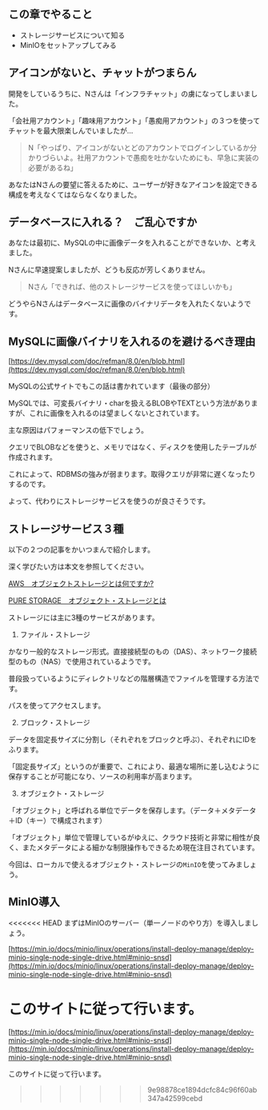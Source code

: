 ## この章でやること
- ストレージサービスについて知る
- MinIOをセットアップしてみる

## アイコンがないと、チャットがつまらん
開発をしているうちに、Nさんは「インフラチャット」の虜になってしまいました。

「会社用アカウント」「趣味用アカウント」「愚痴用アカウント」の３つを使ってチャットを最大限楽しんでいましたが…

> N「やっぱり、アイコンがないとどのアカウントでログインしているか分かりづらいよ。社用アカウントで愚痴を吐かないためにも、早急に実装の必要があるね」

あなたはNさんの要望に答えるために、ユーザーが好きなアイコンを設定できる構成を考えなくてはならなくなりました。

## データベースに入れる？　ご乱心ですか
あなたは最初に、MySQLの中に画像データを入れることができないか、と考えました。

Nさんに早速提案しましたが、どうも反応が芳しくありません。

> Nさん「できれば、他のストレージサービスを使ってほしいかも」

どうやらNさんはデータベースに画像のバイナリデータを入れたくないようです。

## MySQLに画像バイナリを入れるのを避けるべき理由
[https://dev.mysql.com/doc/refman/8.0/en/blob.html](https://dev.mysql.com/doc/refman/8.0/en/blob.html)

MySQLの公式サイトでもこの話は書かれています（最後の部分）

MySQLでは、可変長バイナリ・charを扱えるBLOBやTEXTという方法がありますが、これに画像を入れるのは望ましくないとされています。

主な原因はパフォーマンスの低下でしょう。

クエリでBLOBなどを使うと、メモリではなく、ディスクを使用したテーブルが作成されます。

これによって、RDBMSの強みが弱まります。取得クエリが非常に遅くなったりするのです。

よって、代わりにストレージサービスを使うのが良さそうです。

## ストレージサービス３種

以下の２つの記事をかいつまんで紹介します。

深く学びたい方は本文を参照してください。

[AWS　オブジェクトストレージとは何ですか?](https://aws.amazon.com/jp/what-is/object-storage/)

[PURE STORAGE　オブジェクト・ストレージとは](https://www.purestorage.com/jp/knowledge/what-is-object-storage.html)

ストレージには主に3種のサービスがあります。

1. ファイル・ストレージ

かなり一般的なストレージ形式。直接接続型のもの（DAS）、ネットワーク接続型のもの（NAS）で使用されているようです。

普段扱っているようにディレクトリなどの階層構造でファイルを管理する方法です。

パスを使ってアクセスします。

2. ブロック・ストレージ

データを固定長サイズに分割し（それぞれをブロックと呼ぶ）、それぞれにIDをふります。

「固定長サイズ」というのが重要で、これにより、最適な場所に差し込むように保存することが可能になり、ソースの利用率が高まります。

3. オブジェクト・ストレージ

「オブジェクト」と呼ばれる単位でデータを保存します。（データ＋メタデータ＋ID（キー）で構成されます）

「オブジェクト」単位で管理しているがゆえに、クラウド技術と非常に相性が良く、またメタデータによる細かな制限操作もできるため現在注目されています。


今回は、ローカルで使えるオブジェクト・ストレージの`MinIO`を使ってみましょう。

## MinIO導入
<<<<<<< HEAD
まずはMinIOのサーバー（単一ノードのやり方）を導入しましょう。

[https://min.io/docs/minio/linux/operations/install-deploy-manage/deploy-minio-single-node-single-drive.html#minio-snsd](https://min.io/docs/minio/linux/operations/install-deploy-manage/deploy-minio-single-node-single-drive.html#minio-snsd)

このサイトに従って行います。
=======
[https://min.io/docs/minio/linux/operations/install-deploy-manage/deploy-minio-single-node-single-drive.html#minio-snsd](https://min.io/docs/minio/linux/operations/install-deploy-manage/deploy-minio-single-node-single-drive.html#minio-snsd)

このサイトに従って行います。

>>>>>>> 9e98878ce1894dcfc84c96f60ab347a42599cebd

